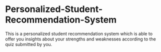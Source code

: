 # Personalized-Student-Recommendation-System
This is a personalized student recommendation system which is able to offer you insights about your strengths and weaknesses according to the quiz submitted by you.
